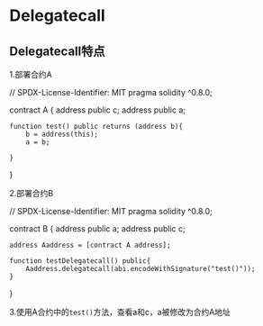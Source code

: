 Delegatecall
==

Delegatecall特点
--

1.部署合约A

// SPDX-License-Identifier: MIT
pragma solidity ^0.8.0;

contract A {
    address public c;
    address public a;

    function test() public returns (address b){
        b = address(this);
        a = b;

    }
}

2.部署合约B

// SPDX-License-Identifier: MIT
pragma solidity ^0.8.0;

contract B {
    address public a;
    address public c;

    address Aaddress = [contract A address];

    function testDelegatecall() public{
        Aaddress.delegatecall(abi.encodeWithSignature("test()"));
    }
}

3.使用A合约中的<code>test()</code>方法，查看a和c，a被修改为合约A地址

